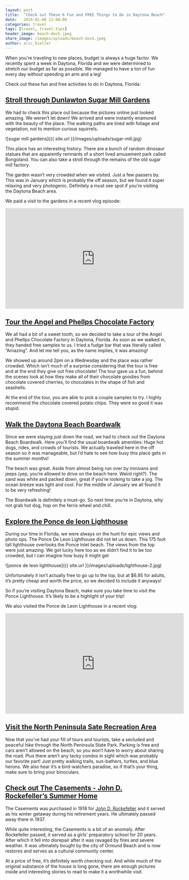 ```yaml
---
layout: post
title:  "Check out These 6 Fun and FREE Things to Do in Daytona Beach"
date:   2016-02-08 12:00:00
categories: travel
tags: [travel, travel-tips]
header_image: beach-dock.jpeg
share_image: /images/uploads/beach-dock.jpeg
author: eric_bieller
---
```


When you're traveling to new places, budget is always a huge factor. We recently spent a week in Daytona, Florida and we were determined to stretch our budget as far as possible. We managed to have a ton of fun every day without spending an arm and a leg! 

Check out these fun and free activities to do in Daytona, Florida: 

## [Stroll through Dunlawton Sugar Mill Gardens](http://dunlawtonsugarmillgardens.org/index.html)

We had to check this place out because the pictures online just looked amazing. We weren’t let down! We arrived and were instantly enamored with the beauty of the place. The walking paths are lined with foliage and vegetation, not to mention curious squirrels.

![sugar mill gardens]({{ site.url }}/images/uploads/sugar-mill.jpg)

This place has an interesting history. There are a bunch of random dinosaur statues that are apparently remnants of a short lived amusement park called Bongoland. You can also take a stroll through the remains of the old sugar mill factory.

The garden wasn’t very crowded when we visited. Just a few passers by. This was in January which is probably the off season, but we found it super relaxing and very photogenic. Definitely a must see spot if you’re visiting the Daytona Beach area.

We paid a visit to the gardens in a recent vlog episode:

<iframe width="560" height="315" src="https://www.youtube.com/embed/keej3nX1TEM" frameborder="0" allowfullscreen></iframe>

## [Tour the Angel and Phellps Chocolate Factory](http://angellandphelps.com/tours.html)

We all had a bit of a sweet tooth, so we decided to take a tour of the Angel and Phellps Chocolate Factory in Daytona, Florida. As soon as we walked in, they handed free samples to us. I tried a fudge bar that was literally called “Amazing”. And let me tell you, as the name implies, it was amazing!

We showed up around 2pm on a Wednesday and the place was rather crowded. Which isn’t much of a surprise considering that the tour is free and at the end they give out free chocolate! The tour gave us a fun, behind the scenes look at how they make all of their chocolate goodies from chocolate covered cherries, to chocolates in the shape of fish and seashells.

At the end of the tour, you are able to pick a couple samples to try. I highly recommend the chocolate covered potato chips. They were so good it was stupid.

## [Walk the Daytona Beach Boardwalk](http://www.daytonabeachboardwalk.com/)

Since we were staying just down the road, we had to check out the Daytona Beach Boardwalk. Here you’ll find the usual boardwalk amenities: Huge hot dogs, rides, and crowds of tourists. We actually traveled here in the off season so it was manageable, but I’d hate to see how busy this place gets in the summer months!

The beach was great. Aside from almost being run over by minivans and jeeps (yep, you’re allowed to drive on the beach here. Weird right?). The sand was white and packed down, great if you’re looking to take a jog. The ocean breeze was light and cool. For the middle of January we all found it to be very refreshing!

The Boardwalk is definitely a must-go. So next time you’re in Daytona, why not grab hot dog, hop on the ferris wheel and chill.

## [Explore the Ponce de leon Lighthouse](http://ponceinlet.org/)

During our time in Florida, we were always on the hunt for epic views and photo ops. The Ponce De Leon Lighthouse did not let us down. This 175 foot tall lighthouse overlooks the Ponce Inlet beach. The views from the top were just amazing. We got lucky here too as we didn’t find it to be too crowded, but I can imagine how busy it might get

![ponce de leon lighthouse]({{ site.url }}/images/uploads/lighthouse-2.jpg)

Unfortunately it isn’t actually free to go up to the top, but at $6.95 for adults, it’s pretty cheap and worth the price, so we decided to include it anyways!

So if you’re visiting Daytona Beach, make sure you take time to visit the Ponce Lighthouse. It’s likely to be a highlight of your trip!

We also visited the Ponce de Leon Lighthouse in a recent vlog:

<iframe width="560" height="315" src="https://www.youtube.com/embed/keej3nX1TEM" frameborder="0" allowfullscreen></iframe>

## [Visit the North Peninsula Sate Recreation Area](https://www.floridastateparks.org/park/north-peninsula)

Now that you’ve had your fill of tours and tourists, take a secluded and peaceful hike through the North Peninsula State Park. Parking is free and cars aren’t allowed on the beach, so you won’t have to worry about sharing the road. Plus there aren’t any tacky condos in sight which was probably our favorite part! Just pretty walking trails, sun-bathers, turtles, and blue herons. We also hear it’s a bird-watchers paradise, so if that’s your thing, make sure to bring your binoculars. 

## [Check out The Casements - John D. Rockefeller’s Summer Home](http://www.thecasements.net/)

The Casements was purchased in 1918 for [John D. Rockefeller](https://en.wikipedia.org/wiki/John_D._Rockefeller) and it served as his winter getaway during his retirement years. He ultimately passed away there in 1937.

While quite interesting, the Casements is a bit of an anomaly. After Rockefeller passed, it served as a girls’ preparatory school for 20 years. After which it fell into disrepair after it was ravaged by fires and severe weather. It was ultimately bought by the city of Ormund Beach and is now restores and serves as a cultural community center.

At a price of free, it’s definitely worth checking out. And while much of the original substance of the house is long gone, there are enough pictures inside and interesting stories to read to make it a worthwhile visit.
